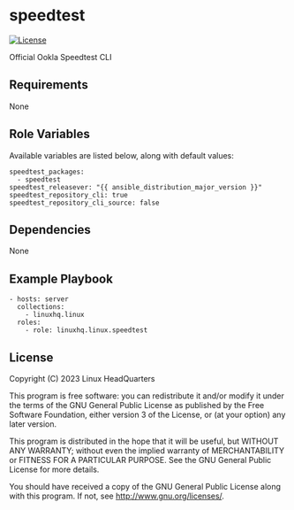 # speedtest

[![License](https://img.shields.io/badge/license-GPLv3-lightgreen)](https://www.gnu.org/licenses/gpl-3.0.en.html#license-text)

Official Ookla Speedtest CLI

## Requirements

None

## Role Variables

Available variables are listed below, along with default values:

    speedtest_packages:
      - speedtest
    speedtest_releasever: "{{ ansible_distribution_major_version }}"
    speedtest_repository_cli: true
    speedtest_repository_cli_source: false

## Dependencies

None

## Example Playbook

    - hosts: server
      collections:
        - linuxhq.linux
      roles:
        - role: linuxhq.linux.speedtest

## License

Copyright (C) 2023 Linux HeadQuarters

This program is free software: you can redistribute it and/or modify
it under the terms of the GNU General Public License as published by
the Free Software Foundation, either version 3 of the License, or
(at your option) any later version.

This program is distributed in the hope that it will be useful,
but WITHOUT ANY WARRANTY; without even the implied warranty of
MERCHANTABILITY or FITNESS FOR A PARTICULAR PURPOSE. See the
GNU General Public License for more details.

You should have received a copy of the GNU General Public License
along with this program. If not, see <http://www.gnu.org/licenses/>.

